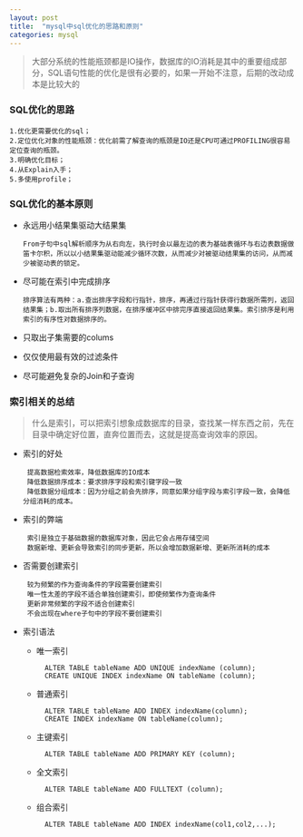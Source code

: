 ```yaml
---
layout: post
title:  "mysql中sql优化的思路和原则"
categories: mysql
---
```


> 大部分系统的性能瓶颈都是IO操作，数据库的IO消耗是其中的重要组成部分，SQL语句性能的优化是很有必要的，如果一开始不注意，后期的改动成本是比较大的

### SQL优化的思路

	1.优化更需要优化的sql；
	2.定位优化对象的性能瓶颈：优化前需了解查询的瓶颈是IO还是CPU可通过PROFILING很容易定位查询的瓶颈。
	3.明确优化目标；
	4.从Explain入手；
	5.多使用profile；

### SQL优化的基本原则

 * 永远用小结果集驱动大结果集
 
	```From子句中sql解析顺序为从右向左，执行时会以最左边的表为基础表循环与右边表数据做笛卡尔积，所以以小结果集驱动能减少循环次数，从而减少对被驱动结果集的访问，从而减少被驱动表的锁定。```	
 * 尽可能在索引中完成排序
 
	```排序算法有两种：a.查出排序字段和行指针，排序，再通过行指针获得行数据所需列，返回结果集；b.取出所有排序列数据，在排序缓冲区中排完序直接返回结果集。索引排序是利用索引的有序性对数据排序的。```
 * 只取出子集需要的colums
 * 仅仅使用最有效的过滤条件
 * 尽可能避免复杂的Join和子查询

### 索引相关的总结 

> 什么是索引，可以把索引想象成数据库的目录，查找某一样东西之前，先在目录中确定好位置，直奔位置而去，这就是提高查询效率的原因。

 * 索引的好处

		提高数据检索效率，降低数据库的IO成本
		降低数据排序成本：要求排序字段和索引键字段一致
		降低数据分组成本：因为分组之前会先排序，同意如果分组字段与索引字段一致，会降低分组消耗的成本。
 
 * 索引的弊端

		索引是独立于基础数据的数据库对象，因此它会占用存储空间
		数据新增、更新会导致索引的同步更新，所以会增加数据新增、更新所消耗的成本

 * 否需要创建索引
	
		较为频繁的作为查询条件的字段需要创建索引
		唯一性太差的字段不适合单独创建索引，即使频繁作为查询条件
		更新非常频繁的字段不适合创建索引
		不会出现在where子句中的字段不要创建索引

 * 索引语法

	* 唯一索引
	
			ALTER TABLE tableName ADD UNIQUE indexName (column);
			CREATE UNIQUE INDEX indexName ON tableName (column);

	* 普通索引

			ALTER TABLE tableName ADD INDEX indexName(column);
			CREATE INDEX indexName ON tableName(column);

	* 主键索引
	
			ALTER TABLE tableName ADD PRIMARY KEY (column);

	* 全文索引

			ALTER TABLE tableName ADD FULLTEXT (column);

	* 组合索引

			ALTER TABLE tableName ADD INDEX indexName(col1,col2,...);